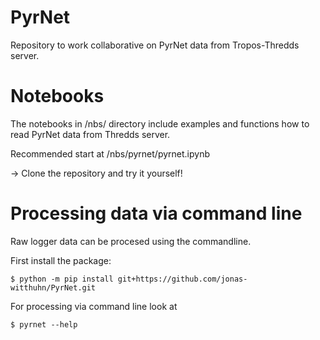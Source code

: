 # PyrNet
Repository to work collaborative on PyrNet data from Tropos-Thredds server.

# Notebooks
The notebooks in /nbs/ directory include examples and functions how to read PyrNet data from Thredds server.

Recommended start at /nbs/pyrnet/pyrnet.ipynb 

-> Clone the repository and try it yourself!

# Processing  data via command line
Raw logger data can be procesed using the commandline.

First install the package:
```
$ python -m pip install git+https://github.com/jonas-witthuhn/PyrNet.git
```

For processing via command line look at
```
$ pyrnet --help
```
